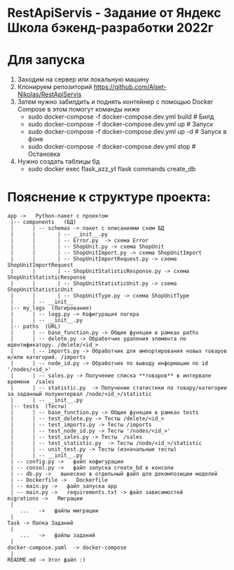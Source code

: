 # RestApiServis - Задание от Яндекс Школа бэкенд-разработки 2022г

# Для запуска
1. Заходим на сервер или локальную машину
2. Клонируем репозиторий https://github.com/Alset-Nikolas/RestApiServis
3. Затем нужно забилдить и поднять контейнер с помощью Docker Compose в этом помогут команды ниже
   - sudo docker-compose -f docker-compose.dev.yml build # Билд
   - sudo docker-compose -f docker-compose.dev.yml up # Запуск
   - sudo docker-compose -f docker-compose.dev.yml up -d # Запуск в фоне
   - sudo docker-compose -f docker-compose.dev.yml stop # Остановка
4. Нужно создать таблицы бд
   - sudo docker exec flask_azz_yt flask  commands create_db

# Пояснение к структуре проекта:

    app ->   Python-пакет с проектом
     |-- components   (БД)
     |      | -- schemas -> пакет с описаниями схем БД
     |      |       | -- __init__.py 
     |      |       | -- Error.py  -> схема Error
     |      |       | -- ShopUnit.py -> схема ShopUnit
     |      |       | -- ShopUnitImport.py -> схема ShopUnitImport
     |      |       | -- ShopUnitImportRequest.py -> схема ShopUnitImportRequest
     |      |       | -- ShopUnitStatisticResponse.py -> схема ShopUnitStatisticResponse
     |      |       | -- ShopUnitStatisticUnit.py -> схема ShopUnitStatisticUnit
     |      |       | -- ShopUnitType.py -> схема ShopUnitType
     |      | -- __init__ 
     |-- my_logs  (Логирование)
     |      | -- logg.py -> Кофигурация логера
     |      | -- __init__.py
     |-- paths  (URL)
     |      | -- base_function.py -> Общие функции в рамках paths
     |      | -- delete.py -> Обработчик удаления элемента по идентификатору. /delete/<id_>
     |      | -- imports.py -> Обработчик для импортирования новых товаров и/или категорий. /imports
     |      | -- node_id.py -> Обработчик по выводу информации по id '/nodes/<id_>'
     |      | -- sales.py -> Получение списка **товаров** в интервале времени  /sales
     |      | -- statistic.py  -> Получение статистики по товару/категории за заданный полуинтервал /node/<id_>/statistic
     |      | -- __init__.py
     |-- tests  (Тесты)
     |      | -- base_function.py -> Общие функции в рамках tests
     |      | -- test_delete.py -> Тесты /delete/<id_>
     |      | -- test_imports.py -> Тесты /imports
     |      | -- test_node_id.py -> Тесты '/nodes/<id_>'
     |      | -- test_sales.py -> Тесты  /sales
     |      | -- test_statistic.py  -> Тесты /node/<id_>/statistic 
     |      | -- unit_test.py -> Тесты (изначальные тесты)
     |      | -- __init__.py
     | -- config.py ->   файл кофигурации
     | -- consol.py ->   файл запуска create_bd в консоли
     | -- db.py ->   вынесено в отдельный файл для декомпозиции моделей
     | -- Dockerfile ->   Dockerfile
     | -- main.py ->   файл запуска app
     | -- main.py ->   requirements.txt -> файл зависимостей
    migrations ->   Миграции
     |      
        ...   ->   файлы миграции
     |      
    Task -> Папка Заданий
     |      
        ...   ->   файлы заданий
     |   
    docker-compose.yaml  -> docker-compose
     |   
    README.md -> Этот файл :)

